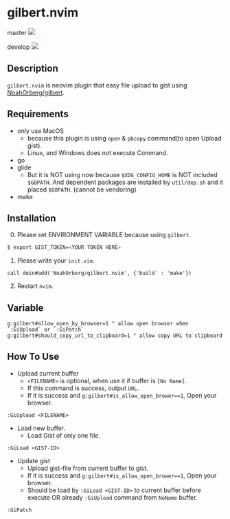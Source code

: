 # gilbert.nvim
master
![](https://travis-ci.org/NoahOrberg/gilbert.nvim.svg?branch=master)

develop
![](https://travis-ci.org/NoahOrberg/gilbert.nvim.svg?branch=develop)

## Description
`gilbert.nvim` is neovim plugin that easy file upload to gist using [NoahOrberg/gilbert](http://github.com/NoahOrberg/gilbert).

## Requirements
- only use MacOS
  - because this plugin is using `open` & `pbcopy` command(to open Upload gist).
  - Linux, and Windows does not execute Command.
- go
- glide
  - But it is NOT using now because `$XDG_CONFIG_HOME` is NOT included `$GOPATH`. And dependent packages are installed by `util/dep.sh` and it placed `$GOPATH`. (cannot be vendoring)
- make

## Installation
0. Please set ENVIRONMENT VARIABLE because using `gilbert`.
``` sh
$ export GIST_TOKEN=<YOUR TOKEN HERE>
```
1. Please write your `init.vim`.
``` vim
call dein#add('NoahOrberg/gilbert.nvim', {'build' : 'make'})
```
2. Restart `nvim`.

## Variable
``` vim
g:gilbert#allow_open_by_browser=1 " allow open browser when `:GiUpload` or `:GiPatch`
g:gilbert#should_copy_url_to_clipboard=1 " allow copy URL to clipboard
```

## How To Use
- Upload current buffer
  - `<FILENAME>` is optional, when use it if buffer is `[No Name]`.
  - If this command is success, output `URL`.
  - If it is success and `g:gilbert#is_allow_open_brower==1`, Open your browser.
``` vim
:GiUpload <FILENAME>
```
- Load new buffer.
  - Load Gist of only one file.
``` vim
:GiLoad <GIST-ID>
```
- Update gist
  - Upload gist-file from current buffer to gist.
  - If it is success and `g:gilbert#is_allow_open_brower==1`, Open your browser.
  - Should be load by `:GiLoad <GIST-ID>` to current buffer before execute OR already `:GiUpload` command from `NoName` buffer.
``` vim
:GiPatch
```

